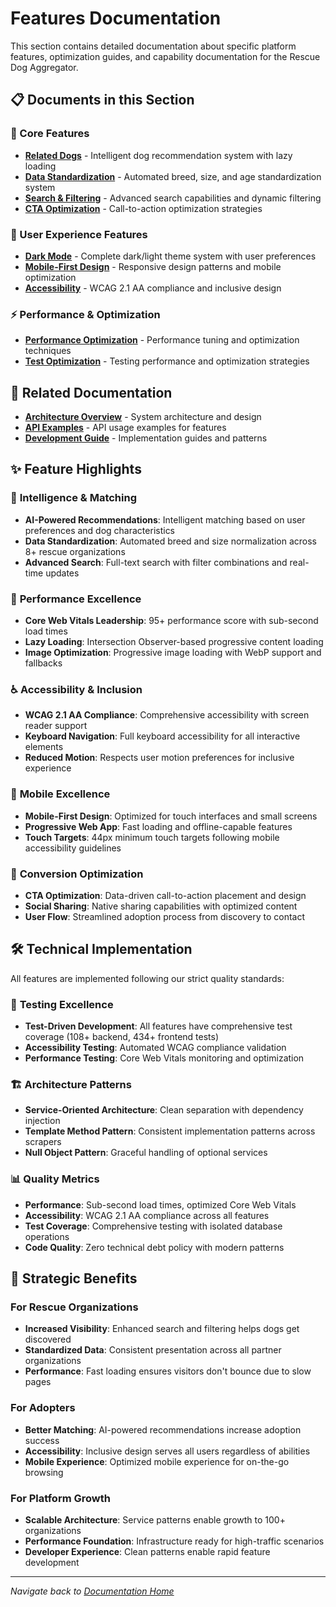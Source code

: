 # Features Documentation

This section contains detailed documentation about specific platform features, optimization guides, and capability documentation for the Rescue Dog Aggregator.

## 📋 Documents in this Section

### 🎯 Core Features
- **[Related Dogs](related-dogs.md)** - Intelligent dog recommendation system with lazy loading
- **[Data Standardization](data-standardization.md)** - Automated breed, size, and age standardization system
- **[Search & Filtering](search-filtering.md)** - Advanced search capabilities and dynamic filtering
- **[CTA Optimization](cta-optimization.md)** - Call-to-action optimization strategies

### 🎨 User Experience Features
- **[Dark Mode](dark-mode.md)** - Complete dark/light theme system with user preferences
- **[Mobile-First Design](mobile-design.md)** - Responsive design patterns and mobile optimization
- **[Accessibility](accessibility.md)** - WCAG 2.1 AA compliance and inclusive design

### ⚡ Performance & Optimization
- **[Performance Optimization](performance-optimization.md)** - Performance tuning and optimization techniques
- **[Test Optimization](test-optimization.md)** - Testing performance and optimization strategies

## 🔗 Related Documentation
- **[Architecture Overview](../architecture/project-overview.md)** - System architecture and design
- **[API Examples](../api/examples.md)** - API usage examples for features
- **[Development Guide](../development/)** - Implementation guides and patterns

## ✨ Feature Highlights

### 🧠 **Intelligence & Matching**
- **AI-Powered Recommendations**: Intelligent matching based on user preferences and dog characteristics
- **Data Standardization**: Automated breed and size normalization across 8+ rescue organizations
- **Advanced Search**: Full-text search with filter combinations and real-time updates

### 🚀 **Performance Excellence**
- **Core Web Vitals Leadership**: 95+ performance score with sub-second load times
- **Lazy Loading**: Intersection Observer-based progressive content loading
- **Image Optimization**: Progressive image loading with WebP support and fallbacks

### ♿ **Accessibility & Inclusion**
- **WCAG 2.1 AA Compliance**: Comprehensive accessibility with screen reader support
- **Keyboard Navigation**: Full keyboard accessibility for all interactive elements
- **Reduced Motion**: Respects user motion preferences for inclusive experience

### 📱 **Mobile Excellence**
- **Mobile-First Design**: Optimized for touch interfaces and small screens
- **Progressive Web App**: Fast loading and offline-capable features
- **Touch Targets**: 44px minimum touch targets following mobile accessibility guidelines

### 🎯 **Conversion Optimization**
- **CTA Optimization**: Data-driven call-to-action placement and design
- **Social Sharing**: Native sharing capabilities with optimized content
- **User Flow**: Streamlined adoption process from discovery to contact

## 🛠️ Technical Implementation

All features are implemented following our strict quality standards:

### 🧪 **Testing Excellence**
- **Test-Driven Development**: All features have comprehensive test coverage (108+ backend, 434+ frontend tests)
- **Accessibility Testing**: Automated WCAG compliance validation
- **Performance Testing**: Core Web Vitals monitoring and optimization

### 🏗️ **Architecture Patterns**
- **Service-Oriented Architecture**: Clean separation with dependency injection
- **Template Method Pattern**: Consistent implementation patterns across scrapers
- **Null Object Pattern**: Graceful handling of optional services

### 📊 **Quality Metrics**
- **Performance**: Sub-second load times, optimized Core Web Vitals
- **Accessibility**: WCAG 2.1 AA compliance across all features
- **Test Coverage**: Comprehensive testing with isolated database operations
- **Code Quality**: Zero technical debt policy with modern patterns

## 🎯 Strategic Benefits

### For Rescue Organizations
- **Increased Visibility**: Enhanced search and filtering helps dogs get discovered
- **Standardized Data**: Consistent presentation across all partner organizations
- **Performance**: Fast loading ensures visitors don't bounce due to slow pages

### For Adopters
- **Better Matching**: AI-powered recommendations increase adoption success
- **Accessibility**: Inclusive design serves all users regardless of abilities
- **Mobile Experience**: Optimized mobile experience for on-the-go browsing

### For Platform Growth
- **Scalable Architecture**: Service patterns enable growth to 100+ organizations
- **Performance Foundation**: Infrastructure ready for high-traffic scenarios
- **Developer Experience**: Clean patterns enable rapid feature development

---

*Navigate back to [Documentation Home](../README.md)*